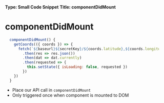 **Type: Small Code Snippet**
**Title: componentDidMount**

# componentDidMount
```js
  componentDidMount() {
    getCoords(({ coords }) => {
      fetch(`${baseurl}${secretKey}/${coords.latitude},${coords.longitude}`)
        .then(res => res.json())
        .then(dat => dat.currently)
        .then(requested => {
          this.setState({ isLoading: false, requested })
        })
    })
  }
  ```

* Place our API call in `componentDidMount`
* Only triggered once when component is mounted to DOM